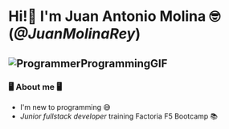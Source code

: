 # Hi!👋 I'm Juan Antonio Molina 🤓 (*@JuanMolinaRey*) 

## ![ProgrammerProgrammingGIF](https://github.com/JuanMolinaRey/JuanMolinaRey/assets/169648270/bee029d5-d9d5-4834-8222-fe385fc1e534)


### 🖥️ About me 🖥️
- I'm new to programming 😅
- *Junior fullstack developer* training Factoria F5 Bootcamp 📚
